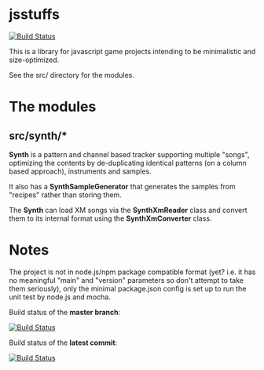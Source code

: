 jsstuffs
========

[![Build Status](https://travis-ci.org/gheja/jsstuffs.png?branch=master)](https://travis-ci.org/gheja/jsstuffs)

This is a library for javascript game projects intending to be
minimalistic and size-optimized.

See the src/ directory for the modules.


The modules
===========

src/synth/*
-----------

**Synth** is a pattern and channel based tracker supporting multiple
"songs", optimizing the contents by de-duplicating identical patterns
(on a column based approach), instruments and samples.

It also has a **SynthSampleGenerator** that generates the samples from
"recipes" rather than storing them.

The **Synth** can load XM songs via the **SynthXmReader** class and
convert them to its internal format using the **SynthXmConverter**
class.


Notes
=====

The project is not in node.js/npm package compatible format (yet? i.e.
it has no meaningful "main" and "version" parameters so don't attempt to
take them seriously), only the minimal package.json config is set up to
run the unit test by node.js and mocha.

Build status of the **master branch**:

[![Build Status](https://travis-ci.org/gheja/jsstuffs.png?branch=master)](https://travis-ci.org/gheja/jsstuffs)

Build status of the **latest commit**:

[![Build Status](https://travis-ci.org/gheja/jsstuffs.png)](https://travis-ci.org/gheja/jsstuffs)
